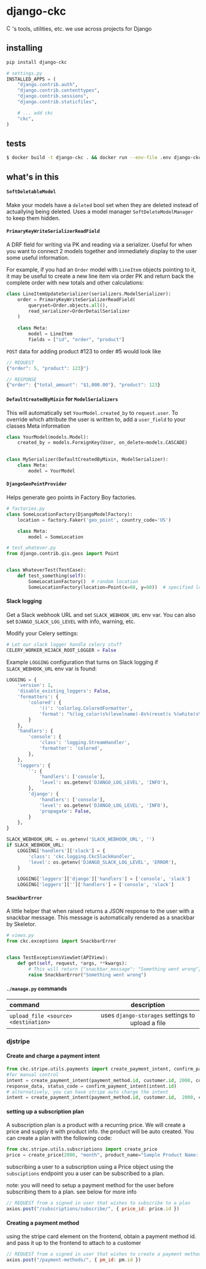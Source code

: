 django-ckc
==========
[<img src="https://ckcollab.com/assets/images/badges/badge.svg" alt="CKC" height="15">](https://ckcollab.com)'s tools, utilities, etc. we use across projects for Django


## installing

```bash
pip install django-ckc
```

```python
# settings.py
INSTALLED_APPS = (
    "django.contrib.auth",
    "django.contrib.contenttypes",
    "django.contrib.sessions",
    "django.contrib.staticfiles",

    # ... add ckc
    "ckc",
)
```

## tests

```bash
$ docker build -t django-ckc . && docker run --env-file .env django-ckc pytest 
```

## what's in this

#### `SoftDeletableModel`

Make your models have a `deleted` bool set when they are deleted instead of actuallying 
being deleted. Uses a model manager `SoftDeleteModelManager` to keep them hidden.

#### `PrimaryKeyWriteSerializerReadField`

A DRF field for writing via PK and reading via a serializer. Useful for when you want to
connect 2 models together and immediately display to the user some useful information.

For example, if you had an `Order` model with `LineItem` objects pointing to it, it may be
useful to create a new line item via order PK and return back the complete order with
new totals and other calculations:

```py
class LineItemUpdateSerializer(serializers.ModelSerializer):
    order = PrimaryKeyWriteSerializerReadField(
        queryset=Order.objects.all(),
        read_serializer=OrderDetailSerializer
    )
    
    class Meta:
        model = LineItem
        fields = ["id", "order", "product"]
```

`POST` data for adding product #123 to order #5 would look like 

```js
// REQUEST
{"order": 5, "product": 123}"}

// RESPONSE
{"order": {"total_amount": "$1,000.00"}, "product": 123}
```



#### `DefaultCreatedByMixin` for `ModelSerializers`

This will automatically set `YourModel.created_by` to `request.user`. To override which
attribute the user is written to, add a `user_field` to your classes Meta information

```py
class YourModel(models.Model):
    created_by = models.ForeignKey(User, on_delete=models.CASCADE)
        

class MySerializer(DefaultCreatedByMixin, ModelSerializer):
    class Meta:
        model = YourModel
```

#### `DjangoGeoPointProvider`

Helps generate geo points in Factory Boy factories.

```py
# factories.py
class SomeLocationFactory(DjangoModelFactory):
    location = factory.Faker('geo_point', country_code='US')

    class Meta:
        model = SomeLocation

# test_whatever.py
from django.contrib.gis.geos import Point


class WhateverTest(TestCase):
    def test_something(self):
        SomeLocationFactory()  # random location
        SomeLocationFactory(location=Point(x=60, y=60))  # specified location
```


#### Slack logging

Get a Slack webhook URL and set `SLACK_WEBHOOK_URL` env var. You can also set `DJANGO_SLACK_LOG_LEVEL`
with info, warning, etc.

Modify your Celery settings:
```py
# Let our slack logger handle celery stuff
CELERY_WORKER_HIJACK_ROOT_LOGGER = False
```

Example `LOGGING` configuration that turns on Slack logging if `SLACK_WEBHOOK_URL` env var is found:
```py
LOGGING = {
    'version': 1,
    'disable_existing_loggers': False,
    'formatters': {
        'colored': {
            '()': 'colorlog.ColoredFormatter',
            'format': "%(log_color)s%(levelname)-8s%(reset)s %(white)s%(message)s",
        }
    },
    'handlers': {
        'console': {
            'class': 'logging.StreamHandler',
            'formatter': 'colored',
        },
    },
    'loggers': {
        '': {
            'handlers': ['console'],
            'level': os.getenv('DJANGO_LOG_LEVEL', 'INFO'),
        },
        'django': {
            'handlers': ['console'],
            'level': os.getenv('DJANGO_LOG_LEVEL', 'INFO'),
            'propagate': False,
        }
    },
}

SLACK_WEBHOOK_URL = os.getenv('SLACK_WEBHOOK_URL', '')
if SLACK_WEBHOOK_URL:
    LOGGING['handlers']['slack'] = {
        'class': 'ckc.logging.CkcSlackHandler',
        'level': os.getenv('DJANGO_SLACK_LOG_LEVEL', 'ERROR'),
    }

    LOGGING['loggers']['django']['handlers'] = ['console', 'slack']
    LOGGING['loggers']['']['handlers'] = ['console', 'slack']
```


#### `SnackbarError`

A little helper that when raised returns a JSON response to the user with a
snackbar message. This message is automatically rendered as a snackbar by 
Skeletor.

```py
# views.py
from ckc.exceptions import SnackbarError


class TestExceptionsViewSet(APIView):
    def get(self, request, *args, **kwargs):
        # This will return {"snackbar_message": "Something went wrong"}
        raise SnackbarError("Something went wrong")
```

#### `./manage.py` commands

| command | description|
| :---        |    :----:   |
| `upload_file <source> <destination>` | uses `django-storages` settings to upload a file |

### djstripe

#### Create and charge a payment intent 
```py
from ckc.stripe.utils.payments import create_payment_intent, confirm_payment_intent
#for manual control
intent = create_payment_intent(payment_method.id, customer.id, 2000, confirmation_method="manual")
response_data, status_code = confirm_payment_intent(intent.id)
# alternatively, you can have stripe auto charge the intent
intent = create_payment_intent(payment_method.id, customer.id,  2000, confirmation_method="automatic")
```

#### setting up a subscription plan
A subscription plan is a product with a recurring price. We will create a price and  supply it with product info. the product will be auto created. You can create a plan with the following code:

```py
from ckc.stripe.utils.subscriptions import create_price
price = create_price(2000, "month", product_name="Sample Product Name: 0", currency="usd")
```

subscribing a user to a subscription using a Price object
using the `subsciptions` endpoint you a user can be subscribed to a plan.

note: you will need to setup a payment method for the user before subscribing them to a plan. see below for more info 
```js
// REQUEST from a signed in user that wishes to subscribe to a plan
axios.post("/subscriptions/subscribe/", { price_id: price.id })
```

#### Creating a payment method
using the stripe card element on the frontend, obtain a payment method id. and pass it up to the frontend to attach to a customer
```js
// REQUEST from a signed in user that wishes to create a payment method
axios.post("/payment-methods/", { pm_id: pm.id })
```





